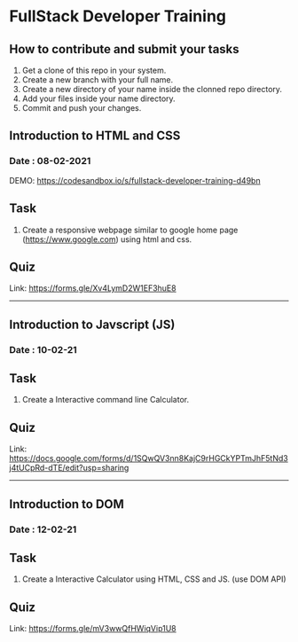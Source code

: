 # FullStack Developer Training

## How to contribute and submit your tasks
1. Get a clone of this repo in your system.
2. Create a new branch with your full name.
3. Create a new directory of your name inside the clonned repo directory.
4. Add your files inside your name directory.
5. Commit and push your changes.

## Introduction to HTML and CSS
### Date : 08-02-2021
DEMO: https://codesandbox.io/s/fullstack-developer-training-d49bn

## Task
1. Create a responsive webpage similar to google home page (https://www.google.com) using html and css.

## Quiz
Link: https://forms.gle/Xv4LymD2W1EF3huE8

-------------------------------------------------

## Introduction to Javscript (JS)
### Date : 10-02-21

## Task 
1. Create a Interactive command line Calculator.


## Quiz
Link: https://docs.google.com/forms/d/1SQwQV3nn8KajC9rHGCkYPTmJhF5tNd3j4tUCpRd-dTE/edit?usp=sharing

-------------------------------------------------

## Introduction to DOM 
### Date : 12-02-21

## Task 
1. Create a Interactive Calculator using HTML, CSS and JS. (use DOM API)


## Quiz
Link: https://forms.gle/mV3wwQfHWiqVip1U8
